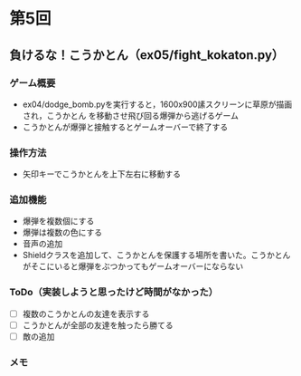 # 第5回
## 負けるな！こうかとん（ex05/fight_kokaton.py）
### ゲーム概要
- ex04/dodge_bomb.pyを実行すると，1600x900䛾スクリーンに草原が描画され，こうかとん
を移動させ飛び回る爆弾から逃げるゲーム
- こうかとんが爆弾と接触するとゲームオーバーで終了する
### 操作方法
- 矢印キーでこうかとんを上下左右に移動する
### 追加機能
- 爆弾を複数個にする
- 爆弾は複数の色にする
- 音声の追加
- Shieldクラスを追加して、こうかとんを保護する場所を書いた。こうかとんがそこにいると爆弾をぶつかってもゲームオーバーにならない
### ToDo（実装しようと思ったけど時間がなかった）
- [ ] 複数のこうかとんの友達を表示する
- [ ] こうかとんが全部の友達を触ったら勝てる
- [ ] 敵の追加
### メモ
